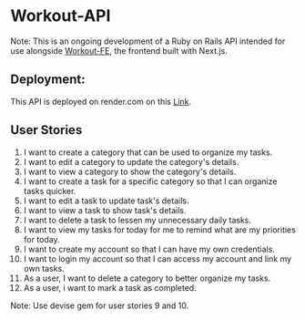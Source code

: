 # Workout-API

Note: This is an ongoing development of a Ruby on Rails API intended for use alongside [Workout-FE](https://github.com/chrysspegenia/workout-fe), the frontend built with Next.js.

## Deployment:

This API is deployed on render.com on this [Link](https://workout-api-development.onrender.com).

## User Stories

1. I want to create a category that can be used to organize my tasks.
2. I want to edit a category to update the category's details.
3. I want to view a category to show the category's details.
4. I want to create a task for a specific category so that I can organize tasks quicker.
5. I want to edit a task to update task's details.
6. I want to view a task to show task's details.
7. I want to delete a task to lessen my unnecessary daily tasks.
8. I want to view my tasks for today for me to remind what are my priorities for today.
9. I want to create my account so that I can have my own credentials.
10. I want to login my account so that I can access my account and link my own tasks.
11. As a user, I want to delete a category to better organize my tasks.
12. As a user, i want to mark a task as completed.

Note: Use devise gem for user stories 9 and 10.
